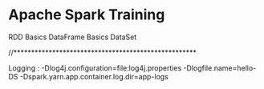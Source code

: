# Apache Spark Training

RDD Basics
DataFrame Basics
DataSet 

//****************************************************

Logging :
-Dlog4j.configuration=file:log4j.properties 
-Dlogfile.name=hello-DS 
-Dspark.yarn.app.container.log.dir=app-logs
